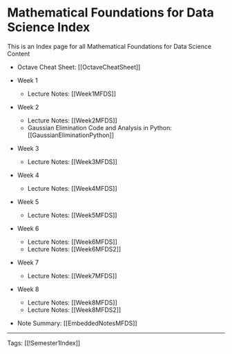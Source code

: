 # Mathematical Foundations for Data Science Index

This is an Index page for all Mathematical Foundations for Data Science Content

- Octave Cheat Sheet: [[OctaveCheatSheet]]
- Week 1
	- Lecture Notes: [[Week1MFDS]]
- Week 2
	- Lecture Notes: [[Week2MFDS]]
	- Gaussian Elimination Code and Analysis in Python: [[GaussianEliminationPython]]
- Week 3
	- Lecture Notes: [[Week3MFDS]]
- Week 4
	- Lecture Notes: [[Week4MFDS]]
- Week 5
	- Lecture Notes: [[Week5MFDS]]
- Week 6
	- Lecture Notes: [[Week6MFDS]]
	- Lecture Notes: [[Week6MFDS2]]
- Week 7
	- Lecture Notes: [[Week7MFDS]]
- Week 8
	- Lecture Notes: [[Week8MFDS]]
	- Lecture Notes: [[Week8MFDS2]]

- Note Summary: [[EmbeddedNotesMFDS]]

---
Tags: [[!Semester1Index]]